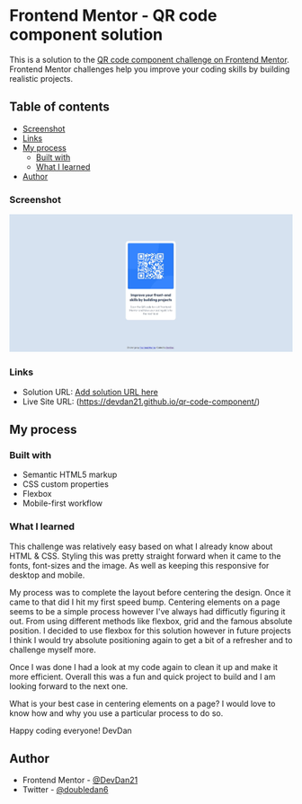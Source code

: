 # Frontend Mentor - QR code component solution

This is a solution to the [QR code component challenge on Frontend Mentor](https://www.frontendmentor.io/challenges/qr-code-component-iux_sIO_H). Frontend Mentor challenges help you improve your coding skills by building realistic projects.

## Table of contents

- [Screenshot](#screenshot)
- [Links](#links)
- [My process](#my-process)
  - [Built with](#built-with)
  - [What I learned](#what-i-learned)
- [Author](#author)

### Screenshot

![Snapshot](/images/qr-component-snapshot.jpg)

### Links

- Solution URL: [Add solution URL here](https://your-solution-url.com)
- Live Site URL: (https://devdan21.github.io/qr-code-component/)

## My process

### Built with

- Semantic HTML5 markup
- CSS custom properties
- Flexbox
- Mobile-first workflow

### What I learned

This challenge was relatively easy based on what I already know about HTML & CSS.
Styling this was pretty straight forward when it came to the fonts, font-sizes and the image. As well as keeping this responsive for desktop and mobile.

My process was to complete the layout before centering the design. Once it came to that did I hit my first speed bump.
Centering elements on a page seems to be a simple process however I've always had difficutly figuring it out. From using different methods like flexbox, grid and the famous absolute position.
I decided to use flexbox for this solution however in future projects I think I would try absolute positioning again to get a bit of a refresher and to challenge myself more.

Once I was done I had a look at my code again to clean it up and make it more efficient.
Overall this was a fun and quick project to build and I am looking forward to the next one.

What is your best case in centering elements on a page? I would love to know how and why you use a particular process to do so.

Happy coding everyone!
DevDan

## Author

- Frontend Mentor - [@DevDan21](https://www.frontendmentor.io/profile/DevDan21)
- Twitter - [@doubledan6](https://twitter.com/DoubleDan6)
